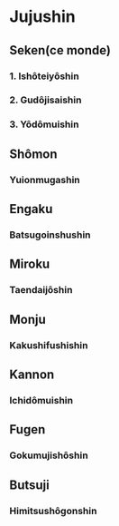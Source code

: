 # Jujushin
  ## Seken(ce monde)
  ### 1. Ishôteiyôshin
  ### 2. Gudôjisaishin
  ### 3. Yôdômuishin
  ## Shômon
  ### Yuionmugashin
  ## Engaku
  ### Batsugoinshushin
  ## Miroku
  ### Taendaijôshin
  ## Monju
  ### Kakushifushishin
  ## Kannon
  ### Ichidômuishin
  ## Fugen
  ### Gokumujishôshin
  ## Butsuji
  ### Himitsushôgonshin
